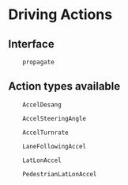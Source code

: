 # Driving Actions



## Interface

```@docs
    propagate
```

## Action types available 

```@docs
    AccelDesang
```
```@docs
    AccelSteeringAngle
```
```@docs
    AccelTurnrate
```
```@docs
    LaneFollowingAccel
```
```@docs
    LatLonAccel
```
```@docs
    PedestrianLatLonAccel
```
